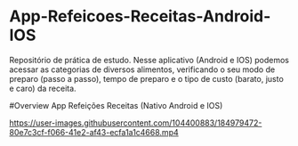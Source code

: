# App-Refeicoes-Receitas-Android-IOS
 Repositório de prática de estudo. Nesse aplicativo (Android e IOS) podemos acessar as categorias de diversos alimentos, verificando o seu modo de preparo (passo a passo), tempo de preparo e o tipo de custo (barato, justo e caro) da receita.
 
 #Overview App Refeições Receitas (Nativo Android e IOS)
 
 https://user-images.githubusercontent.com/104400883/184979472-80e7c3cf-f066-41e2-af43-ecfa1a1c4668.mp4

